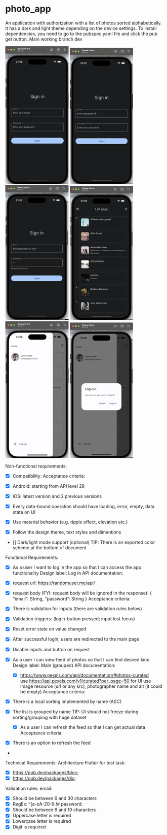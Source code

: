 # photo_app

An application with authorization with a list of photos sorted alphabetically. It has a dark and light theme depending on the device settings.
To install dependencies, you need to go to the pubspec.yaml file and click the pub get button.
Main working branch dev

[//]: # (![Project]&#40;./assets/images/main_background.png&#41;)
<img src="./assets/images/screen1.png" alt="Project Logo" width="200" />
<img src="./assets/images/screen2.png" alt="Project Logo" width="200" />
<img src="./assets/images/screen3.png" alt="Project Logo" width="200" />
<img src="./assets/images/screen4.png" alt="Project Logo" width="200" />
<img src="./assets/images/screen5.png" alt="Project Logo" width="200" />
<img src="./assets/images/screen6.png" alt="Project Logo" width="200" />

Non-functional requirements:
- [x] Compatibility:
  Acceptance criteria:
- [x] Android: starting from API level 28
- [x] iOS: latest version and 2 previous versions

- [x] Every data-bound operation should have loading, error, empty, data state on UI
- [x] Use material behavior (e.g. ripple effect, elevation etc.)
- [x] Follow the design theme, text styles and dimentions
- [] Dark/light mode support (optional)
  TIP: There is an exported color scheme at the bottom of document

Functional Requirements:
- [x] As a user I want to log in the app so that I can access the app functionality
  Design label: Log in
  API documentation:
- [x] request url: https://randomuser.me/api/
- [x] request body (FYI: request body will be ignored in the response):
  {
  “email”: String,
  “password”: String
  }
  Acceptance criteria:
- [x] There is validation for inputs (there are validation rules below)
- [x] Validation triggers: (login-button pressed; input lost focus)
- [x] Reset error state on value changed
- [x] After successful login, users are redirected to the main page
- [x] Disable inputs and button on request


- [x] As a user I can view feed of photos so that I can find desired kind
  Design label: Main (grouped)
  API documentation:
    - [x] https://www.pexels.com/api/documentation/#photos-curated 	
      use https://api.pexels.com/v1/curated?per_page=50
      for UI use image resource (url or any src), photographer name and alt (it could be empty)
      Acceptance criteria:

- [x] There is a local sorting implemented by name (ASC)
- [x] The list is grouped by name
  TIP: UI should not freeze during sorting/grouping with huge dataset
    - [x] As a user I can refresh the feed so that I can get actual data
      Acceptance criteria:
- [x] There is an option to refresh the feed

-

Technical Requirements:
Architecture Flutter for test task:
- [x] https://pub.dev/packages/bloc;
- [x] https://pub.dev/packages/dio;

Validation rules:
email:
- [x] Should be between 6 and 30 characters
- [x] RegEx: ^[a-zA-Z0-9.!#$%&'*+\\/=?^_`{|}~-]{1,10}@(?:(?!.*--)[a-zA-Z0-9-]{1,10}(?<!-))(?:\.(?:[a-zA-Z0-9-]{2,10}))+$
  password:
- [x] Should be between 6 and 10 characters
- [x] Uppercase letter is required
- [x] Lowercase letter is required
- [x] Digit is required
